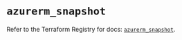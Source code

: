 # `azurerm_snapshot`

Refer to the Terraform Registry for docs: [`azurerm_snapshot`](https://registry.terraform.io/providers/hashicorp/azurerm/3.109.0/docs/resources/snapshot).

